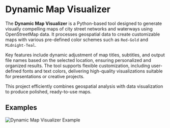 # Dynamic Map Visualizer

The **Dynamic Map Visualizer** is a Python-based tool designed to generate visually compelling maps of city street networks and waterways using OpenStreetMap data. It processes geospatial data to create customizable maps with various pre-defined color schemes such as `Red-Gold` and `Midnight-Teal`.

Key features include dynamic adjustment of map titles, subtitles, and output file names based on the selected location, ensuring personalized and organized results. The tool supports flexible customization, including user-defined fonts and text colors, delivering high-quality visualizations suitable for presentations or creative projects.

This project efficiently combines geospatial analysis with data visualization to produce polished, ready-to-use maps.

## Examples

![Dynamic Map Visualizer Example](images/artistic_road_maps.png)
